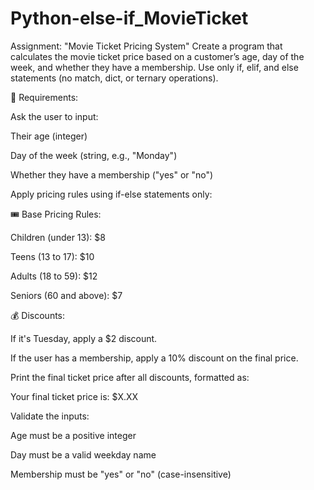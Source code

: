 # Python-else-if_MovieTicket
Assignment: "Movie Ticket Pricing System"
Create a program that calculates the movie ticket price based on a customer’s age, day of the week, and whether they have a membership. Use only if, elif, and else statements (no match, dict, or ternary operations).

📝 Requirements:

Ask the user to input:

Their age (integer)

Day of the week (string, e.g., "Monday")

Whether they have a membership ("yes" or "no")

Apply pricing rules using if-else statements only:

🎟️ Base Pricing Rules:

Children (under 13): $8

Teens (13 to 17): $10

Adults (18 to 59): $12

Seniors (60 and above): $7

💰 Discounts:

If it's Tuesday, apply a $2 discount.

If the user has a membership, apply a 10% discount on the final price.

Print the final ticket price after all discounts, formatted as:

Your final ticket price is: $X.XX


Validate the inputs:

Age must be a positive integer

Day must be a valid weekday name

Membership must be "yes" or "no" (case-insensitive)
